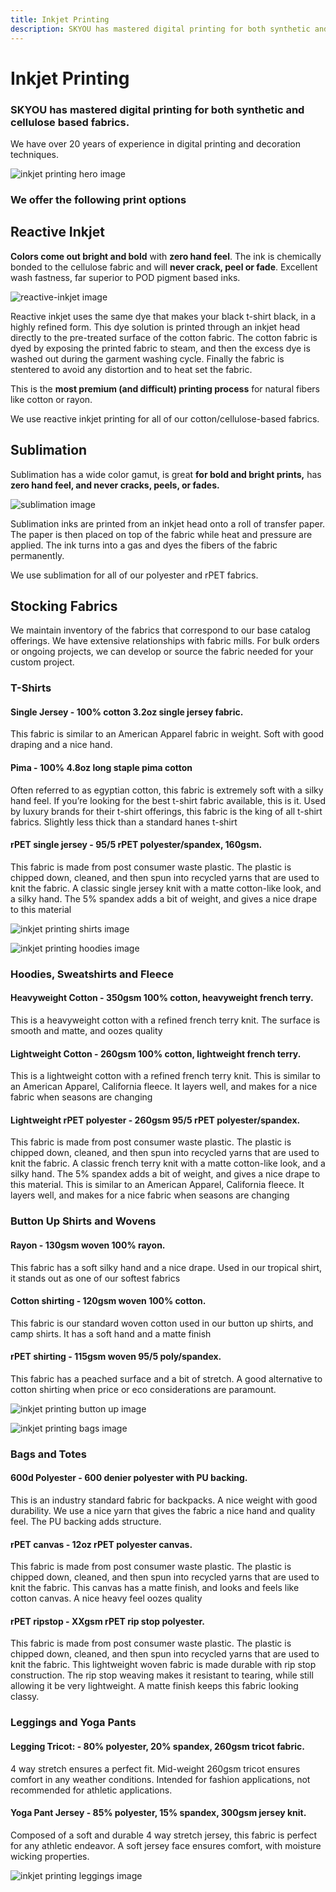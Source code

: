 ```yaml
---
title: Inkjet Printing
description: SKYOU has mastered digital printing for both synthetic and cellulose based fabrics.
---
```


<columns mode="normal" number="2" number-l="2" number-m="1" number-s="1" id="inkjet-printing__hero">

<block id="inkjet-printing__hero__info">

# Inkjet Printing

### SKYOU has mastered digital printing for both synthetic and cellulose based fabrics.

We have over 20 years of experience in digital printing and decoration techniques.

</block>

<block id="inkjet-printing__hero__image-content">

![inkjet printing hero image](./img/shopify-app-1.jpg)

</block>

</columns>










<columns mode="normal" number="1" number-l="2" number-m="1" number-s="1" id="inkjet-printing__subtitle">

<block>

### We offer the following print options

</block>

</columns>










<columns mode="normal" number="2" number-l="2" number-m="1" number-s="1" id="inkjet-printing__options">

<block>

## Reactive Inkjet

**Colors come out bright and bold** with **zero hand feel**.  The ink is chemically bonded to the cellulose fabric and will **never crack, peel or fade**.  Excellent wash fastness, far superior to POD pigment based inks.

![reactive-inkjet image](./img/inkjet-printing-reactive.jpg)

Reactive inkjet uses the same dye that makes your black t-shirt black, in a highly refined form. This dye solution is printed through an inkjet head directly to the pre-treated surface of the cotton fabric. The cotton fabric is dyed by exposing the printed fabric to steam, and then the excess dye is washed out during the garment washing cycle. Finally the fabric is stentered to avoid any distortion and to heat set the fabric.

This is the **most premium (and difficult) printing process** for natural fibers like cotton or rayon.

We use reactive inkjet printing for all of our cotton/cellulose-based fabrics.       

</block>

<block>

## Sublimation

Sublimation has a wide color gamut, is great **for bold and bright prints,** has **zero hand feel, and never cracks, peels, or fades.**

![sublimation image](./img/inkjet-printing-sublimation.jpg)

Sublimation inks are printed from an inkjet head onto a roll of transfer paper. The paper is then placed on top of the fabric while heat and pressure are applied. The ink turns into a gas and dyes the fibers of the fabric permanently. 

We use sublimation for all of our polyester and rPET fabrics.

</block>

</columns>









<columns mode="slim" number="1" number-l="1" number-m="1" number-s="1" id="inkjet-printing__stock__title">

<block>

## Stocking Fabrics

We maintain inventory of the fabrics that correspond to our base catalog offerings. We have extensive relationships with fabric mills. For bulk orders or ongoing projects, we can develop or source the fabric needed for your custom project.

</block>

</columns>










<columns mode="normal" number="2" number-m="1" number-s="1" id="inkjet-printing__stock__options">

<block id="inkjet-printing__stock__options__info">

### T-Shirts

<inkjet-printing-stock-options-title>

#### Single Jersey - 100% cotton 3.2oz single jersey fabric.

This fabric is similar to an American Apparel fabric in weight.  Soft with good draping and a nice hand.

</inkjet-printing-stock-options-title>

<inkjet-printing-stock-options-title>

#### Pima - 100% 4.8oz long staple pima cotton

Often referred to as egyptian cotton, this fabric is extremely soft with a silky hand feel. If you’re looking for the best t-shirt fabric available, this is it. Used by luxury brands for their t-shirt offerings, this fabric is the king of all t-shirt fabrics. Slightly less thick than a standard hanes t-shirt

</inkjet-printing-stock-options-title>

<inkjet-printing-stock-options-title>

#### rPET single jersey - 95/5 rPET polyester/spandex, 160gsm.

This fabric is made from post consumer waste plastic.  The plastic is chipped down, cleaned, and then spun into recycled yarns that are used to knit the fabric.  A classic single jersey knit with a matte cotton-like look, and a silky hand.  The 5% spandex adds a bit of weight, and gives a nice drape to this material

</inkjet-printing-stock-options-title>

</block>

<block  id="inkjet-printing__stock__options__image">

![inkjet printing shirts image](./img/inkjet-printing-shirts.jpg)

</block>





<block  id="inkjet-printing__stock__options__image">

![inkjet printing hoodies image](./img/inkjet-printing-hoodies.jpg)

</block>

<block id="inkjet-printing__stock__options__info">

### Hoodies, Sweatshirts and Fleece

<inkjet-printing-stock-options-title>

#### Heavyweight Cotton - 350gsm 100% cotton, heavyweight french terry.

This is a heavyweight cotton with a refined french terry knit.  The surface is smooth and matte, and oozes quality

</inkjet-printing-stock-options-title>

<inkjet-printing-stock-options-title>

#### Lightweight Cotton - 260gsm 100% cotton, lightweight french terry. 

This is a lightweight cotton with a refined french terry knit.  This is similar to an American Apparel, California fleece.  It layers well, and makes for a nice fabric when seasons are changing

</inkjet-printing-stock-options-title>

<inkjet-printing-stock-options-title>

#### Lightweight rPET polyester - 260gsm 95/5 rPET polyester/spandex.

This fabric is made from post consumer waste plastic.  The plastic is chipped down, cleaned, and then spun into recycled yarns that are used to knit the fabric.  A classic french terry knit with a matte cotton-like look, and a silky hand.  The 5% spandex adds a bit of weight, and gives a nice drape to this material.  This is similar to an American Apparel, California fleece.  It layers well, and makes for a nice fabric when seasons are changing

</inkjet-printing-stock-options-title>

</block>




<block id="inkjet-printing__stock__options__info">

### Button Up Shirts and Wovens

<inkjet-printing-stock-options-title>

#### Rayon - 130gsm woven 100% rayon.

This fabric has a soft silky hand and a nice drape.  Used in our tropical shirt, it stands out as one of our softest fabrics

</inkjet-printing-stock-options-title>

<inkjet-printing-stock-options-title>

#### Cotton shirting - 120gsm woven 100% cotton.

This fabric is our standard woven cotton used in our button up shirts, and camp shirts.  It has a soft hand and a matte finish

</inkjet-printing-stock-options-title>

<inkjet-printing-stock-options-title>

#### rPET shirting - 115gsm woven 95/5 poly/spandex. 

This fabric has a peached surface and a bit of stretch.  A good alternative to cotton shirting when price or eco considerations are paramount. 

</inkjet-printing-stock-options-title>

</block>

<block  id="inkjet-printing__stock__options__image">

![inkjet printing button up image](./img/inkjet-printing-button-up.jpg)

</block>



<block  id="inkjet-printing__stock__options__image">

![inkjet printing bags image](./img/inkjet-printing-bags.jpg)

</block>

<block id="inkjet-printing__stock__options__info">

### Bags and Totes

<inkjet-printing-stock-options-title>

#### 600d Polyester - 600 denier polyester with PU backing. 

This is an industry standard fabric for backpacks.  A nice weight with good durability.  We use a nice yarn that gives the fabric a nice hand and quality feel.  The PU backing adds structure.

</inkjet-printing-stock-options-title>

<inkjet-printing-stock-options-title>

#### rPET canvas - 12oz rPET polyester canvas.  

This fabric is made from post consumer waste plastic.  The plastic is chipped down, cleaned, and then spun into recycled yarns that are used to knit the fabric.  This canvas has a matte finish, and looks and feels like cotton canvas.  A nice heavy feel oozes quality

</inkjet-printing-stock-options-title>

<inkjet-printing-stock-options-title>

#### rPET ripstop - XXgsm rPET rip stop polyester.  

This fabric is made from post consumer waste plastic.  The plastic is chipped down, cleaned, and then spun into recycled yarns that are used to knit the fabric.  This lightweight woven fabric is made durable with rip stop construction.  The rip stop weaving makes it resistant to tearing, while still allowing it be very lightweight.  A matte finish keeps this fabric looking classy.

</inkjet-printing-stock-options-title>

</block>




<block id="inkjet-printing__stock__options__info">

### Leggings and Yoga Pants

<inkjet-printing-stock-options-title>

#### Legging Tricot: - 80% polyester, 20% spandex, 260gsm tricot fabric.

4 way stretch ensures a perfect fit. Mid-weight 260gsm tricot ensures comfort in any weather conditions.  Intended for fashion applications, not recommended for athletic applications.

</inkjet-printing-stock-options-title>

<inkjet-printing-stock-options-title>

#### Yoga Pant Jersey - 85% polyester, 15% spandex, 300gsm jersey knit. 

Composed of a soft and durable 4 way stretch jersey, this fabric is perfect for any athletic endeavor. A soft jersey face ensures comfort, with moisture wicking properties. 

</inkjet-printing-stock-options-title>

</block>

<block  id="inkjet-printing__stock__options__image">

![inkjet printing leggings image](./img/inkjet-printing-leggings.jpg)

</block>

</columns>
